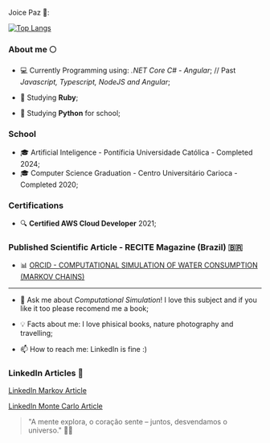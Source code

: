 Joice Paz :star2::

[![Top Langs](https://github-readme-stats.vercel.app/api/top-langs/?username=JoicePaz&layout=compact&theme=dracula)](https://github.com/JoicePaz/github-readme-stats)


### About me :full_moon:

* 💻 Currently Programming using: *.NET Core C# - Angular*;
// Past *Javascript, Typescript, NodeJS and Angular*;

* 📝 Studying **Ruby**;
* 📝 Studying **Python** for school;

### School 

* 🎓 Artificial Inteligence - Pontíficia Universidade Católica - Completed 2024;
* 🎓 Computer Science Graduation - Centro Universitário Carioca - Completed 2020;


### Certifications

* :mag: **Certified AWS Cloud Developer** 2021;


### Published Scientific Article - RECITE Magazine (Brazil) 🇧🇷

* :bar_chart: [ORCID - COMPUTATIONAL SIMULATION OF WATER CONSUMPTION (MARKOV CHAINS)](https://orcid.org/0000-0001-8150-905X)



------

* 💬 Ask me about *Computational Simulation*! I love this subject and if you like it too please recomend me a book;

* 💡 Facts about me: I love phisical books, nature photography and travelling;

* 📫 How to reach me: LinkedIn is fine :)



### LinkedIn Articles 📝

[LinkedIn Markov Article](https://www.linkedin.com/pulse/t%C3%A9cnica-de-simula%C3%A7%C3%A3o-com-processos-decis%C3%A3o-markov-joice-paz/)

[LinkedIn Monte Carlo Article](https://www.linkedin.com/pulse/t%C3%A9cnica-de-simula%C3%A7%C3%A3o-monte-carlo-joice-paz/)



> "A mente explora, o coração sente – juntos, desvendamos o universo." 🧠🌃
